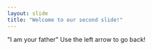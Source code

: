```yaml
---
layout: slide
title: "Welcome to our second slide!"
---
```

"I am your father"
Use the left arrow to go back!
